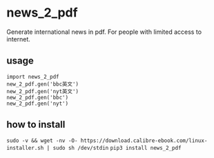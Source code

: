 # news_2_pdf

Generate international news in pdf. For people with limited access to internet.

## usage

```
import news_2_pdf
new_2_pdf.gen('bbc英文')
new_2_pdf.gen('nyt英文')
new_2_pdf.gen('bbc')
new_2_pdf.gen('nyt')
```

## how to install

`sudo -v && wget -nv -O- https://download.calibre-ebook.com/linux-installer.sh | sudo sh /dev/stdin` 
`pip3 install news_2_pdf`